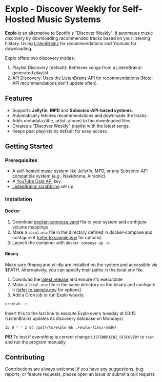# Explo - Discover Weekly for Self-Hosted Music Systems

**Explo** is an alternative to Spotify's "Discover Weekly". It automates music discovery by downloading recommended tracks based on your listening history. Using [ListenBrainz](https://listenbrainz.org/) for recommendations and Youtube for downloading.

Explo offers two discovery modes:

1. Playlist Discovery (default): Retrieves songs from a ListenBrainz-generated playlist.
2. API Discovery: Uses the ListenBrainz API for recommendations (Note: API recommendations don't update often).

## Features

- Supports **Jellyfin**, **MPD** and **Subsonic-API-based systems**.
- Automatically fetches recommendations and downloads the tracks.
- Adds metadata (title, artist, album) to the downloaded files.
- Creates a "Discover Weekly" playlist with the latest songs.
- Keeps past playlists by default for easy access.

## Getting Started

### Prerequisites

- A self-hosted music system like Jellyfin, MPD, or any Subsonic-API compatible system (e.g., Navidrome, Airsonic).
- A [YouTube Data API](https://developers.google.com/youtube/v3/getting-started) key.
- [ListenBrainz scrobbling](https://listenbrainz.org/add-data/) set up

### Installation

#### Docker

1. Download [docker-compose.yaml](https://github.com/LumePart/Explo/blob/main/docker-compose.yaml) file to your system and configure volume mappings
2. Make a ``local.env`` file in the directory defined in docker-compose and configure it ([refer to sample.env](https://github.com/LumePart/Explo/blob/main/sample.env) for options)
3. Launch the container with `docker compose up -d`

#### Binary

Make sure ffmpeg and yt-dlp are installed on the system and accessible via $PATH. Alternatively, you can specify their paths in the local.env file.

1. Download the [latest release](https://github.com/LumePart/Explo/releases/latest) and ensure it's executable
2. Make a ``local.env`` file in the same directory as the binary and configure it ([refer to sample.env](https://github.com/LumePart/Explo/blob/main/sample.env) for options)
3. Add a Cron job to run Explo weekly:
```bash
crontab -e
```
Insert this to the last line to execute Explo every tuesday at 00:15 (ListenBrainz updates its discovery database on Mondays)
```bash
15 0 * * 2 cd /path/to/explo && ./explo-linux-amd64
```
**PS!** To test if everything is correct change ``LISTENBRAINZ_DISCOVERY`` to ``test`` and run the program manually



## Contributing

Contributions are always welcome! If you have any suggestions, bug reports, or feature requests, please open an issue or submit a pull request.
